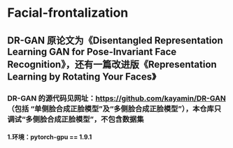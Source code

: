 # Facial-frontalization
## DR-GAN 原论文为《Disentangled Representation Learning GAN for Pose-Invariant Face Recognition》，还有一篇改进版《Representation Learning by Rotating Your Faces》
### DR-GAN 的源代码见网址：https://github.com/kayamin/DR-GAN （包括 “单侧脸合成正脸模型”及“多侧脸合成正脸模型”），本仓库只调试“多侧脸合成正脸模型”，不包含数据集
#### 1.环境：pytorch-gpu == 1.9.1
